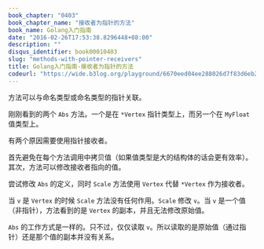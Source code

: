 ```yaml
---
book_chapter: "0403"
book_chapter_name: "接收者为指针的方法"
book_name: Golang入门指南
date: "2016-02-26T17:53:38.8296448+08:00"
description: ""
disqus_identifier: book00010403
slug: "methods-with-pointer-receivers"
title: Golang入门指南-接收者为指针的方法
codeurl: "https://wide.b3log.org/playground/6670eed04ee288026d7f83d6eb2d4a8b.go"
---
```

方法可以与命名类型或命名类型的指针关联。

刚刚看到的两个 `Abs` 方法。一个是在 `*Vertex` 指针类型上，而另一个在 `MyFloat` 值类型上。

有两个原因需要使用指针接收者。

首先避免在每个方法调用中拷贝值（如果值类型是大的结构体的话会更有效率）。其次，方法可以修改接收者指向的值。

尝试修改 `Abs` 的定义，同时 `Scale` 方法使用 `Vertex` 代替 `*Vertex` 作为接收者。

当 `v` 是 `Vertex` 的时候 `Scale` 方法没有任何作用。`Scale` 修改 `v`。当 `v` 是一个值（非指针），方法看到的是 `Vertex` 的副本，并且无法修改原始值。

`Abs` 的工作方式是一样的。只不过，仅仅读取 `v`。所以读取的是原始值（通过指针）还是那个值的副本并没有关系。

<!-- ```go
package main

import (
	"fmt"
	"math"
)

type Vertex struct {
	X, Y float64
}

func (v *Vertex) Scale(f float64) {
	v.X = v.X * f
	v.Y = v.Y * f
}

func (v *Vertex) Abs() float64 {
	return math.Sqrt(v.X*v.X + v.Y*v.Y)
}

func main() {
	v := &Vertex{3, 4}
	fmt.Printf("Before scaling: %+v, Abs: %v\n", v, v.Abs())
	v.Scale(5)
	fmt.Printf("After scaling: %+v, Abs: %v\n", v, v.Abs())
}

``` -->

